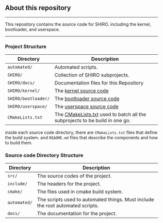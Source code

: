## About this repository

---

This repository contains the source code for SHIRO. including the kernel, bootloader, and userspace.

---

### Project Structure

| Directory           | Description                                                                                         |
|---------------------|-----------------------------------------------------------------------------------------------------|
| `automated/`        | Automated scripts.                                                                                  |
| `SHIRO/`            | Collection of SHIRO subprojects.                                                                    |
| `SHIRO/docs/`       | Documentation files for this Repository                                                             |
| `SHIRO/kernel/`     | The [kernel source code](../kernel)                                                                 |
| `SHIRO/bootloader/` | The [bootloader source code](../bootloader)                                                         |
| `SHIRO/userspace/`  | The [userspace source code](../userspace)                                                           |
| `CMakeLists.txt`    | The [CMakeLists.txt](../../CMakeLists.txt) used to batch all the subprojects to be build in one go. |

inside each source code directory, there are `CMakeLists.txt` files that define the build system.
and `README.md` files that describe the components and how to build them.

### Source code Directory Structure

| Directory    | Description                                                                    |
|--------------|--------------------------------------------------------------------------------|
| `src/`       | The source codes of the project.                                               |
| `include/`   | The headers for the project.                                                   |
| `cmake/`     | The files used in cmake build system.                                          |
| `automated/` | The scripts used to automated things. Must include the root automated scripts. |
| `docs/`      | The documentation for the project.                                             |